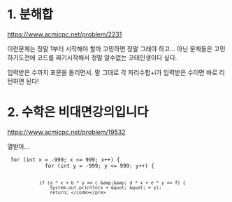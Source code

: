 <h1 id="1-분해합">1. 분해합</h1>
<p><a href="https://www.acmicpc.net/problem/2231">https://www.acmicpc.net/problem/2231</a></p>
<p>이런문제는 정말 1부터 시작해야 할까 고민하면 정말 그래야 하고...
아닌 문제들은 고민하기도전에 코드를 짜기시작해서 정말 알수없는 코테인생이다 싶다.</p>
<p>입력받은 수까지 포문을 돌리면서.
말 그대로 각 자리수합+i가 입력받은 수이면 바로 리턴하면 된다!</p>
<h1 id="2-수학은-비대면강의입니다">2. 수학은 비대면강의입니다</h1>
<p><a href="https://www.acmicpc.net/problem/19532">https://www.acmicpc.net/problem/19532</a></p>
<p>열받아...</p>
<pre><code class="language-java"> for (int x = -999; x &lt;= 999; x++) {
            for (int y = -999; y &lt;= 999; y++) {

                if (a * x + b * y == c &amp;&amp; d * x + e * y == f) {
                    System.out.println(x + &quot; &quot; + y);
                    return; </code></pre>